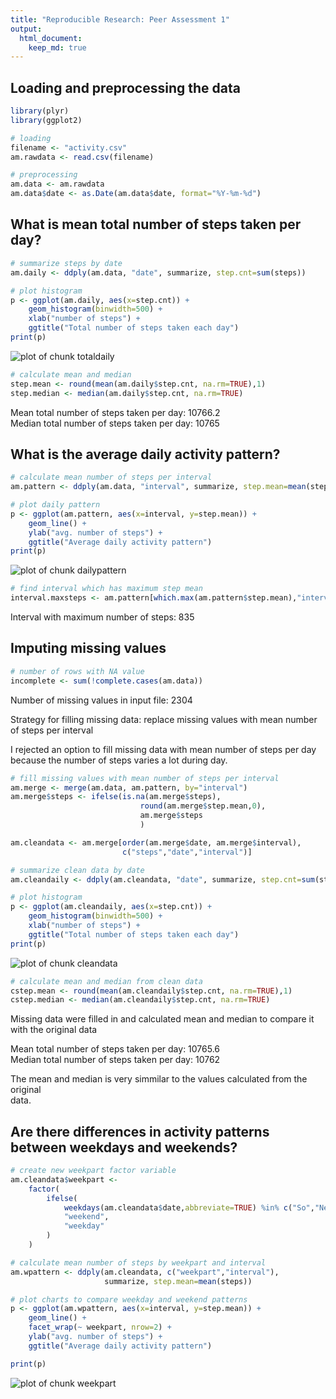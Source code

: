 ```yaml
---
title: "Reproducible Research: Peer Assessment 1"
output: 
  html_document:
    keep_md: true
---
```



## Loading and preprocessing the data  

```r
library(plyr)
library(ggplot2)

# loading
filename <- "activity.csv"
am.rawdata <- read.csv(filename)

# preprocessing
am.data <- am.rawdata
am.data$date <- as.Date(am.data$date, format="%Y-%m-%d")
```


## What is mean total number of steps taken per day?  

```r
# summarize steps by date
am.daily <- ddply(am.data, "date", summarize, step.cnt=sum(steps))

# plot histogram
p <- ggplot(am.daily, aes(x=step.cnt)) +
    geom_histogram(binwidth=500) +
    xlab("number of steps") +
    ggtitle("Total number of steps taken each day")
print(p)
```

![plot of chunk totaldaily](figure/totaldaily-1.png) 

```r
# calculate mean and median
step.mean <- round(mean(am.daily$step.cnt, na.rm=TRUE),1)
step.median <- median(am.daily$step.cnt, na.rm=TRUE)
```
  
Mean total number of steps taken per day: 10766.2  
Median total number of steps taken per day: 10765


## What is the average daily activity pattern?


```r
# calculate mean number of steps per interval
am.pattern <- ddply(am.data, "interval", summarize, step.mean=mean(steps, na.rm=TRUE))

# plot daily pattern
p <- ggplot(am.pattern, aes(x=interval, y=step.mean)) +
    geom_line() +
    ylab("avg. number of steps") +
    ggtitle("Average daily activity pattern")
print(p)
```

![plot of chunk dailypattern](figure/dailypattern-1.png) 

```r
# find interval which has maximum step mean  
interval.maxsteps <- am.pattern[which.max(am.pattern$step.mean),"interval"]
```

Interval with maximum number of steps: 835  

## Imputing missing values  

```r
# number of rows with NA value
incomplete <- sum(!complete.cases(am.data))
```
Number of missing values in input file: 2304  

Strategy for filling missing data: 
replace missing values with mean number of steps per interval  

I rejected an option to fill missing data with mean number of steps per day  
because the number of steps varies a lot during day.  


```r
# fill missing values with mean number of steps per interval
am.merge <- merge(am.data, am.pattern, by="interval")
am.merge$steps <- ifelse(is.na(am.merge$steps),
                             round(am.merge$step.mean,0),
                             am.merge$steps
                             )

am.cleandata <- am.merge[order(am.merge$date, am.merge$interval),
                         c("steps","date","interval")]

# summarize clean data by date
am.cleandaily <- ddply(am.cleandata, "date", summarize, step.cnt=sum(steps))

# plot histogram
p <- ggplot(am.cleandaily, aes(x=step.cnt)) +
    geom_histogram(binwidth=500) +
    xlab("number of steps") +
    ggtitle("Total number of steps taken each day")
print(p)
```

![plot of chunk cleandata](figure/cleandata-1.png) 

```r
# calculate mean and median from clean data
cstep.mean <- round(mean(am.cleandaily$step.cnt, na.rm=TRUE),1)
cstep.median <- median(am.cleandaily$step.cnt, na.rm=TRUE)
```
Missing data were filled in and calculated mean and median to compare it with the   original data

Mean total number of steps taken per day: 10765.6  
Median total number of steps taken per day: 10762

The mean and median is very simmilar to the values calculated from the original  
data.  

## Are there differences in activity patterns between weekdays and weekends?

```r
# create new weekpart factor variable 
am.cleandata$weekpart <-
    factor(
        ifelse(
            weekdays(am.cleandata$date,abbreviate=TRUE) %in% c("So","Ne"),
            "weekend",
            "weekday"
        )
    )

# calculate mean number of steps by weekpart and interval
am.wpattern <- ddply(am.cleandata, c("weekpart","interval"),
                     summarize, step.mean=mean(steps))

# plot charts to compare weekday and weekend patterns
p <- ggplot(am.wpattern, aes(x=interval, y=step.mean)) +
    geom_line() +
    facet_wrap(~ weekpart, nrow=2) +
    ylab("avg. number of steps") +
    ggtitle("Average daily activity pattern")

print(p)    
```

![plot of chunk weekpart](figure/weekpart-1.png) 
